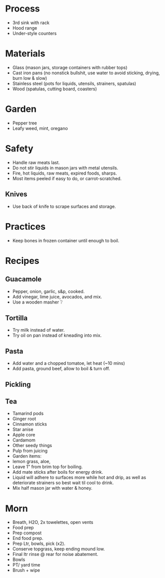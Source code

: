 # Process
- 3rd sink with rack
- Hood range
- Under-style counters

# Materials
- Glass (mason jars, storage containers with rubber tops)
- Cast iron pans (no nonstick bullshit, use water to avoid sticking, drying, burn low & slow)
- Stainless steel (pots for liquids, utensils, strainers, spatulas)
- Wood (spatulas, cutting board, coasters)

# Garden
- Pepper tree
- Leafy weed, mint, oregano

# Safety
- Handle raw meats last.
- Do not stir liquids in mason jars with metal utensils.
- Fire, hot liquids, raw meats, expired foods, sharps.
- Most items peeled if easy to do, or carrot-scratched.


## Knives
- Use back of knife to scrape surfaces and storage.


# Practices
- Keep bones in frozen container until enough to boil.


# Recipes

## Guacamole
- Pepper, onion, garlic, s&p, cooked.
- Add vinegar, lime juice, avocados, and mix.
- Use a wooden masher ❔

## Tortilla
- Try milk instead of water.
- Try oil on pan instead of kneading into mix.

## Pasta
- Add water and a chopped tomatoe, let heat (~10 mins)
- Add pasta, ground beef, allow to boil & turn off.

## Pickling

## Tea
- Tamarind pods
- Ginger root
- Cinnamon sticks
- Star anise
- Apple core
- Cardamom
- Other seedy things
- Pulp from juicing
- Garden items: 
- lemon grass, aloe,
- Leave 1" from brim top for boiling.
- Add mate sticks after boils for energy drink.
- Liquid will adhere to surfaces more while hot and drip, as well as deteriorate strainers so best wait til cool to drink.
- Mix half mason jar with water & honey.

# Morn
- Breath, H2O, 2x towelettes, open vents
- Food prep
- Prep compost
- End food prep.
- Prep Ltr, bowls, pick (x2).
- Conserve topgrass, keep ending mound low.
- Final ltr rinse @ rear for noise abatement.
- Bowls
- PT/ yard time
- Brush + wipe